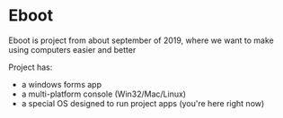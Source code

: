 # Eboot
Eboot is project from about september of 2019, where we want to make using computers easier and better

Project has:
- a windows forms app
- a multi-platform console (Win32/Mac/Linux)
- a special OS designed to run project apps (you're here right now)
